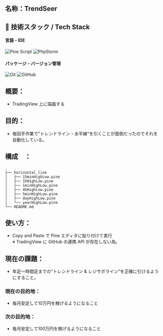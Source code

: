 ## 名称：TrendSeer

## 🧰 技術スタック / Tech Stack
#### 言語・IDE
![Pine Script](https://img.shields.io/badge/Pine%20Script-v5-green?logo=tradingview&style=for-the-badge)
![PhpStorm](https://img.shields.io/badge/PhpStorm-143?style=flat&logo=phpstorm&logoColor=white)
#### パッケージ・バージョン管理
![Git](https://img.shields.io/badge/Git-F05032?style=flat&logo=git&logoColor=white)
![GitHub](https://img.shields.io/badge/GitHub-181717?style=flat&logo=github&logoColor=white)

## 概要：
- TradingView 上に描画する

## 目的：
- 毎回手作業で"トレンドライン・水平線"を引くことが面倒だったのでそれを自動化している。

## 構成　：
```
.
├── horizontal_line
│   ├── 15minHighLow.pine
│   ├── 1hHighLow.pine
│   ├── 1minHighLow.pine
│   ├── 4hHighLow.pine
│   ├── 5minHighLow.pine
│   ├── dayHighLow.pine
│   └── yearHighLow.pine
└── README.md
```

## 使い方：
- Copy and Paste で Pine エディタに貼り付けて実行<br>
※ TradingView に GitHub の連携 API が存在しない為。

## 現在の課題：
- 年足〜時間足までの"トレンドライン & レジサポライン"を正確に引けるようにすること。

### 現在の目的地：
- 毎月安定して10万円を稼げるようになること

### 次の目的地：
- 毎月安定して100万円を稼げるようになること
